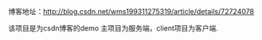 博客地址：http://blog.csdn.net/wms199311275319/article/details/72724078

该项目是为csdn博客的demo
主项目为服务端，client项目为客户端.
